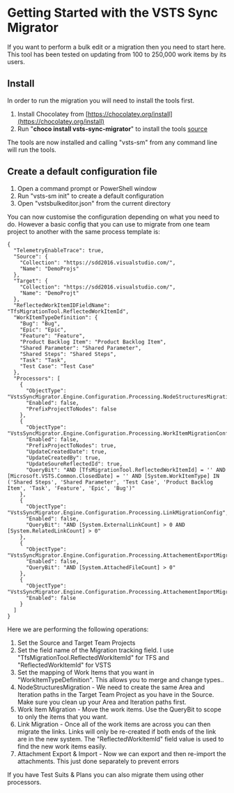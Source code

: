 # Getting Started with the VSTS Sync Migrator

If you want to perform a bulk edit or a migration then you need to start here. This tool has been tested on updating from 100 to 250,000 work items by its users.

## Install

In order to run the migration you will need to install the tools first.

1. Install Chocolatey from [https://chocolatey.org/install](https://chocolatey.org/install)
1. Run "**choco install vsts-sync-migrator**" to install the tools [source](https://chocolatey.org/packages/vsts-sync-migrator)

The tools are now installed and calling "vsts-sm" from any command line will run the tools.

## Create a default configuration file

1. Open a command prompt or PowerShell window
2. Run "vsts-sm init" to create a default configuration
3. Open "vstsbulkeditor.json" from the current directory

You can now customise the configuration depending on what you need to do. However a basic config that you can use to migrate from one team project to another with the same process template is:

```
{
  "TelemetryEnableTrace": true,
  "Source": {
    "Collection": "https://sdd2016.visualstudio.com/",
    "Name": "DemoProjs"
  },
  "Target": {
    "Collection": "https://sdd2016.visualstudio.com/",
    "Name": "DemoProjt"
  },
  "ReflectedWorkItemIDFieldName": "TfsMigrationTool.ReflectedWorkItemId",
  "WorkItemTypeDefinition": {
    "Bug": "Bug",
    "Epic": "Epic",
    "Feature": "Feature",
    "Product Backlog Item": "Product Backlog Item",
    "Shared Parameter": "Shared Parameter",
    "Shared Steps": "Shared Steps",
    "Task": "Task",
    "Test Case": "Test Case"
  },
  "Processors": [
    {
      "ObjectType": "VstsSyncMigrator.Engine.Configuration.Processing.NodeStructuresMigrationConfig",
      "Enabled": false,
      "PrefixProjectToNodes": false
    },
    {
      "ObjectType": "VstsSyncMigrator.Engine.Configuration.Processing.WorkItemMigrationConfig",
      "Enabled": false,
      "PrefixProjectToNodes": true,
      "UpdateCreatedDate": true,
      "UpdateCreatedBy": true,
      "UpdateSoureReflectedId": true,
      "QueryBit": "AND [TfsMigrationTool.ReflectedWorkItemId] = '' AND  [Microsoft.VSTS.Common.ClosedDate] = '' AND [System.WorkItemType] IN ('Shared Steps', 'Shared Parameter', 'Test Case', 'Product Backlog Item', 'Task', 'Feature', 'Epic', 'Bug')"
    },
    {
      "ObjectType": "VstsSyncMigrator.Engine.Configuration.Processing.LinkMigrationConfig",
      "Enabled": false,
      "QueryBit": "AND [System.ExternalLinkCount] > 0 AND [System.RelatedLinkCount] > 0"
    },
    {
      "ObjectType": "VstsSyncMigrator.Engine.Configuration.Processing.AttachementExportMigrationConfig",
      "Enabled": false,
      "QueryBit": "AND [System.AttachedFileCount] > 0"
    },
    {
      "ObjectType": "VstsSyncMigrator.Engine.Configuration.Processing.AttachementImportMigrationConfig",
      "Enabled": false
    }
  ]
}
```

Here we are performing the following operations:

1. Set the Source and Target Team Projects
1. Set the field name of the Migration tracking field. I use "TfsMigrationTool.ReflectedWorkItemId" for TFS and "ReflectedWorkItemId" for VSTS
1. Set the mapping of Work Items that you want in "WorkItemTypeDefinition". This allows you to merge and change types..
1. NodeStructuresMigration - We need to create the same Area and Iteration paths in the Target Team Project as you have in the Source. Make sure you clean up your Area and Iteration paths first.
1. Work Item Migration - Move the work items. Use the QueryBit to scope to only the items that you want.
1. Link Migration - Once all of the work items are across you can then migrate the links. Links will only be re-created if both ends of the link are in the new system. The "ReflectedWorkItemId" field value is used to find the new work items easily.
1. Attachment Export & Import - Now we can export and then re-import the attachments. This just done separately to prevent errors

If you have Test Suits & Plans you can also migrate them using other processors.




